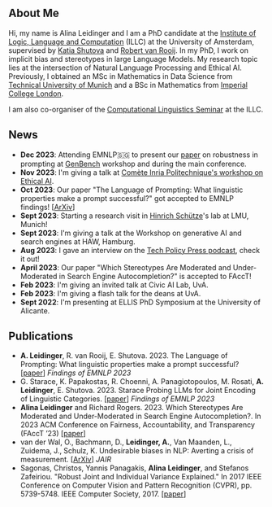 ## About Me

Hi, my name is Alina Leidinger and I am a PhD candidate at the <a href="https://www.illc.uva.nl/">Institute of Logic, Language and Computation</a> (ILLC) at the University of Amsterdam, supervised by <a href="https://www.shutova.org/">Katia Shutova</a> and <a href="https://www.illc.uva.nl/People/person/1405/Prof-dr-Robert-van-Rooij">Robert van Rooij</a>. In my PhD, I work on implicit bias and stereotypes in large Language Models. My research topic lies at the intersection of Natural Language Processing and Ethical AI. Previously, I obtained an MSc in Mathematics in Data Science from <a href="https://www.tum.de/en/">Technical University of Munich</a> and a BSc in Mathematics from <a href="https://www.imperial.ac.uk/">Imperial College London</a>. 

I am also co-organiser of the <a href="https://projects.illc.uva.nl/LaCo/CLS/">Computational Linguistics Seminar</a> at the ILLC. 

## News
- **Dec 2023**: Attending EMNLP🇸🇬 to present our <a href="https://arxiv.org/abs/2311.01967">paper</a> on robustness in prompting at <a href="https://genbench.org/workshop/">GenBench</a> workshop and during the main conference.
- **Nov 2023**: I'm giving a talk at <a href="https://www.lix.polytechnique.fr/ethicalai/">Comète Inria Politechnique's workshop on Ethical AI</a>. 
- **Oct 2023**: Our paper "The Language of Prompting: What linguistic properties make a prompt successful?" got accepted to EMNLP findings! [<a href="https://arxiv.org/abs/2311.01967">ArXiv</a>]
- **Sept 2023**: Starting a research visit in <a href="https://schuetze.cis.lmu.de/">Hinrich Schütze</a>'s lab at LMU, Munich!
- **Sept 2023**: I'm giving a talk at the Workshop on generative AI and search engines at HAW, Hamburg.
- **Aug 2023**: I gave an interview on the <a href="https://twitter.com/techpolicypress/status/1695817590055002568">Tech Policy Press podcast</a>, check it out!
- **April 2023**: Our paper "Which Stereotypes Are Moderated and Under-Moderated in Search Engine Autocompletion?" is accepted to FAccT!
- **Feb 2023**: I'm giving an invited talk at Civic AI Lab, UvA.
- **Feb 2023**: I'm giving a flash talk for the deans at UvA.
- **Sept 2022**: I'm presenting at ELLIS PhD Symposium at the University of Alicante.

## Publications
- **A. Leidinger**, R. van Rooij, E. Shutova. 2023. The Language of Prompting: What linguistic properties make a prompt successful? [<a href="https://aclanthology.org/2023.findings-emnlp.618/">paper</a>] *Findings of EMNLP 2023*
- G. Starace, K. Papakostas, R. Choenni, A. Panagiotopoulos, M. Rosati, **A. Leidinger**, E. Shutova. 2023. Starace Probing LLMs for Joint Encoding of Linguistic Categories. [<a href="https://aclanthology.org/2023.findings-emnlp.476/">paper</a>] *Findings of EMNLP 2023* 
- **Alina Leidinger** and Richard Rogers. 2023. Which Stereotypes Are Moderated and Under-Moderated in Search Engine Autocompletion?. In 2023 ACM Conference on Fairness, Accountability, and Transparency (FAccT ’23) [<a href="https://doi.org/10.1145/3593013.3594062">paper</a>]
- van der Wal, O., Bachmann, D., **Leidinger, A.**, Van Maanden, L., Zuidema, J., Schulz, K. Undesirable biases in NLP: Averting a crisis of measurement. [<a href="https://arxiv.org/pdf/2211.13709.pdf">ArXiv</a>] *JAIR*
- Sagonas, Christos, Yannis Panagakis, **Alina Leidinger**, and Stefanos Zafeiriou. "Robust Joint and Individual Variance Explained." In 2017 IEEE Conference on Computer Vision and Pattern Recognition (CVPR), pp. 5739-5748. IEEE Computer Society, 2017. [<a href="https://openaccess.thecvf.com/content_cvpr_2017/papers/Sagonas_Robust_Joint_and_CVPR_2017_paper.pdf">paper</a>]
